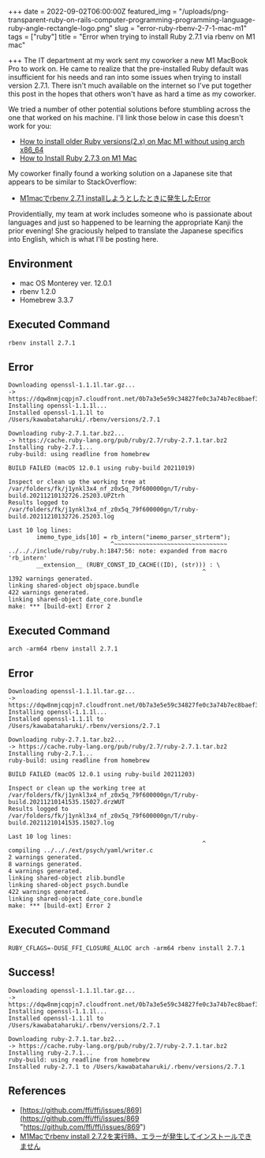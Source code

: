 +++
date = 2022-09-02T06:00:00Z
featured_img = "/uploads/png-transparent-ruby-on-rails-computer-programming-programming-language-ruby-angle-rectangle-logo.png"
slug = "error-ruby-rbenv-2-7-1-mac-m1"
tags = ["ruby"]
title = "Error when trying to install Ruby 2.7.1 via rbenv on M1 mac"

+++
The IT department at my work sent my coworker a new M1 MacBook Pro to work on. He came to realize that the pre-installed Ruby default was insufficient for his needs and ran into some issues when trying to install version 2.7.1. There isn't much available on the internet so I've put together this post in the hopes that others won't have as hard a time as my coworker.

We tried a number of other potential solutions before stumbling across the one that worked on his machine. I'll link those below in case this doesn't work for you:

* [How to install older Ruby versions(2.x) on Mac M1 without using arch x86_64](https://dollardhingra.com/blog/install-ruby-old-versions-macm1/)
* [How to Install Ruby 2.7.3 on M1 Mac]()

My coworker finally found a working solution on a Japanese site that appears to be similar to StackOverflow:

* [M1macでrbenv 2.7.1 installしようとしたときに発生したError](https://qiita.com/kawabata324/items/78014f244a9c5a84c007)

Providentially, my team at work includes someone who is passionate about languages and just so happened to be learning the appropriate Kanji the prior evening! She graciously helped to translate the Japanese specifics into English, which is what I'll be posting here.

## Environment

* mac OS Monterey ver. 12.0.1
* rbenv 1.2.0
* Homebrew 3.3.7

## Executed Command

    rbenv install 2.7.1

## Error

    Downloading openssl-1.1.1l.tar.gz...
    -> https://dqw8nmjcqpjn7.cloudfront.net/0b7a3e5e59c34827fe0c3a74b7ec8baef302b98fa80088d7f9153aa16fa76bd1
    Installing openssl-1.1.1l...
    Installed openssl-1.1.1l to /Users/kawabataharuki/.rbenv/versions/2.7.1
    
    Downloading ruby-2.7.1.tar.bz2...
    -> https://cache.ruby-lang.org/pub/ruby/2.7/ruby-2.7.1.tar.bz2
    Installing ruby-2.7.1...
    ruby-build: using readline from homebrew
    
    BUILD FAILED (macOS 12.0.1 using ruby-build 20211019)
    
    Inspect or clean up the working tree at /var/folders/fk/j1ynkl3x4_nf_z0x5q_79f600000gn/T/ruby-build.20211210132726.25203.UPZtrh
    Results logged to /var/folders/fk/j1ynkl3x4_nf_z0x5q_79f600000gn/T/ruby-build.20211210132726.25203.log
    
    Last 10 log lines:
            imemo_type_ids[10] = rb_intern("imemo_parser_strterm");
                                 ^~~~~~~~~~~~~~~~~~~~~~~~~~~~~~~~~
    ../.././include/ruby/ruby.h:1847:56: note: expanded from macro 'rb_intern'
            __extension__ (RUBY_CONST_ID_CACHE((ID), (str))) : \
                                                           ^
    1392 warnings generated.
    linking shared-object objspace.bundle
    422 warnings generated.
    linking shared-object date_core.bundle
    make: *** [build-ext] Error 2

## Executed Command

    arch -arm64 rbenv install 2.7.1

## Error

    Downloading openssl-1.1.1l.tar.gz...
    -> https://dqw8nmjcqpjn7.cloudfront.net/0b7a3e5e59c34827fe0c3a74b7ec8baef302b98fa80088d7f9153aa16fa76bd1
    Installing openssl-1.1.1l...
    Installed openssl-1.1.1l to /Users/kawabataharuki/.rbenv/versions/2.7.1
    
    Downloading ruby-2.7.1.tar.bz2...
    -> https://cache.ruby-lang.org/pub/ruby/2.7/ruby-2.7.1.tar.bz2
    Installing ruby-2.7.1...
    ruby-build: using readline from homebrew
    
    BUILD FAILED (macOS 12.0.1 using ruby-build 20211203)
    
    Inspect or clean up the working tree at /var/folders/fk/j1ynkl3x4_nf_z0x5q_79f600000gn/T/ruby-build.20211210141535.15027.drzWUT
    Results logged to /var/folders/fk/j1ynkl3x4_nf_z0x5q_79f600000gn/T/ruby-build.20211210141535.15027.log
    
    Last 10 log lines:
                                                           ^
    compiling ../.././ext/psych/yaml/writer.c
    2 warnings generated.
    8 warnings generated.
    4 warnings generated.
    linking shared-object zlib.bundle
    linking shared-object psych.bundle
    422 warnings generated.
    linking shared-object date_core.bundle
    make: *** [build-ext] Error 2

## Executed Command

    RUBY_CFLAGS=-DUSE_FFI_CLOSURE_ALLOC arch -arm64 rbenv install 2.7.1

## Success!

    Downloading openssl-1.1.1l.tar.gz...
    -> https://dqw8nmjcqpjn7.cloudfront.net/0b7a3e5e59c34827fe0c3a74b7ec8baef302b98fa80088d7f9153aa16fa76bd1
    Installing openssl-1.1.1l...
    Installed openssl-1.1.1l to /Users/kawabataharuki/.rbenv/versions/2.7.1
    
    Downloading ruby-2.7.1.tar.bz2...
    -> https://cache.ruby-lang.org/pub/ruby/2.7/ruby-2.7.1.tar.bz2
    Installing ruby-2.7.1...
    ruby-build: using readline from homebrew
    Installed ruby-2.7.1 to /Users/kawabataharuki/.rbenv/versions/2.7.1

## References

* [https://github.com/ffi/ffi/issues/869](https://github.com/ffi/ffi/issues/869 "https://github.com/ffi/ffi/issues/869")
* [M1Macでrbenv install 2.7.2を実行時、エラーが発生してインストールできません](https://ja.stackoverflow.com/questions/77921/m1mac%e3%81%a7rbenv-install-2-7-2%e3%82%92%e5%ae%9f%e8%a1%8c%e6%99%82-%e3%82%a8%e3%83%a9%e3%83%bc%e3%81%8c%e7%99%ba%e7%94%9f%e3%81%97%e3%81%a6%e3%82%a4%e3%83%b3%e3%82%b9%e3%83%88%e3%83%bc%e3%83%ab%e3%81%a7%e3%81%8d%e3%81%be%e3%81%9b%e3%82%93)